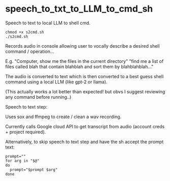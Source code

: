 # speech_to_txt_to_LLM_to_cmd_sh

Speech to text to local LLM to shell cmd.



```
chmod +x s2cmd.sh
./s2cmd.sh
```


Records audio in console allowing user to vocally describe a desired shell command / operation... 


E.g.
"Computer, show me the files in the current directory"
"find me a list of files called blah that contain blahblah and sort them by blahblahblah..."



The audio is converted to text which is then converted to a best guess shell command using a local LLM (like gpt-2 or llama).

(This actually works a lot better than expected! but obvs I suggest reviewing any command before running..)



Speech to text step:

Uses sox and ffmpeg to create / clean a wav recording.

Currently calls Google cloud API to get transcript from audio (account creds + project required).



Alternatively, to skip speech to text step and have the sh accept the prompt text:

```
prompt=""
for arg in "$@"
do
  prompt="$prompt $arg"
done
```






